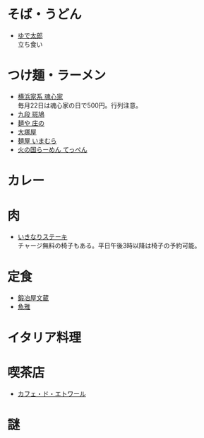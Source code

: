 # そば・うどん

+ [ゆで太郎](https://tabelog.com/tokyo/A1308/A130803/13006289/)  
立ち食い

# つけ麺・ラーメン

+ [横浜家系 魂心家](https://tabelog.com/tokyo/A1309/A130904/13164582/)  
毎月22日は魂心家の日で500円。行列注意。
+ [九段 斑鳩](https://ramendb.supleks.jp/s/89589.html)
+ [麺や 庄の](https://ramendb.supleks.jp/s/4391.html)
+ [大塚屋](https://ramendb.supleks.jp/s/86118.html)
+ [麺屋 いまむら](https://ramendb.supleks.jp/s/76527.html)
+ [火の国らーめん てっぺん](https://ramendb.supleks.jp/s/11334.html)

# カレー

# 肉

+ [いきなりステーキ](http://ikinaristeak.com/shopinfo/ichigaya/)  
チャージ無料の椅子もある。平日午後3時以降は椅子の予約可能。

# 定食

+ [鍛冶屋文蔵](https://tabelog.com/tokyo/A1309/A130904/13129487/)
+ [魚雅](https://tabelog.com/tokyo/A1309/A130904/13181559/)

# イタリア料理

# 喫茶店

+ [カフェ・ド・エトワール](https://tabelog.com/tokyo/A1309/A130904/13050599/)

# 謎
